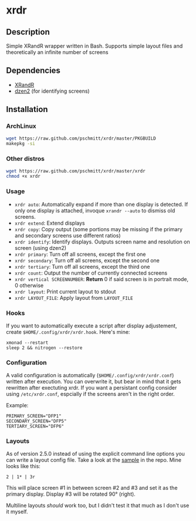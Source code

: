 # xrdr

## Description

Simple XRandR wrapper written in Bash. Supports simple layout files and theoretically an infinite number of screens

## Dependencies

* [XRandR](http://www.x.org/wiki/Projects/XRandR/)
* [dzen2](https://github.com/robm/dzen) (for identifying screens)

## Installation

### ArchLinux

```bash
wget https://raw.github.com/pschmitt/xrdr/master/PKGBUILD
makepkg -si
```

### Other distros

```bash
wget https://raw.github.com/pschmitt/xrdr/master/xrdr
chmod +x xrdr
```

### Usage

* `xrdr auto`: Automatically expand if more than one display is detected. If only one display is attached, invoque `xrandr --auto` to dismiss old screens.
* `xrdr extend`: Extend displays
* `xrdr copy`: Copy output (some portions may be missing if the primary and secondary screens use different ratios)
* `xrdr identify`: Identify displays. Outputs screen name and resolution on screen (using dzen2)
* `xrdr primary`: Turn off all screens, except the first one
* `xrdr secondary`: Turn off all screens, except the second one
* `xrdr tertiary`: Turn off all screens, except the third one
* `xrdr count`: Output the number of currently connected screens
* `xrdr vertical SCREENNUMBER`: **Return** 0 if said screen is in portrait mode, 0 otherwise
* `xrdr layout`: Print current layout to stdout
* `xrdr LAYOUT_FILE`: Apply layout from `LAYOUT_FILE`

### Hooks

If you want to automatically execute a script after display adjustement, create `$HOME/.config/xrdr/xrdr.hook`. Here's mine:

```
xmonad --restart 
sleep 2 && nitrogen --restore 
```

### Configuration

A valid configuration is automatically (`$HOME/.config/xrdr/xrdr.conf`) written after execution. You can overwrite it, but bear in mind that it gets rewritten after exectuting xrdr. If you want a persistant config consider using `/etc/xrdr.conf`, espcially if the screens aren't in the right order.

Example:

```
PRIMARY_SCREEN="DFP1"
SECONDARY_SCREEN="DFP5"
TERTIARY_SCREEN="DFP6"
```

### Layouts

As of version 2.5.0 instead of using the explicit command line options you can write a layout config file. Take a look at the [sample](layout.conf.sample) in the repo. Mine looks like this:

```
2 | 1* | 3r
```

This will place screen #1 in between screen #2 and #3 and set it as the primary display. Display #3 will be rotated 90° (right).

Multiline layouts *should* work too, but I didn't test it that much as I don't use it myself.
